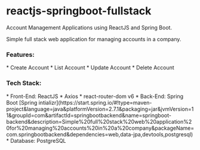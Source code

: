 # reactjs-springboot-fullstack

<p>Account Management Applications using ReactJS and Spring Boot.

Simple full stack web application for managing accounts in a company.</p>

<h3>Features:</h3>
* Create Account
* List Account
* Update Account
* Delete Account

<h3>Tech Stack:</h3>
* Front-End: ReactJS
   * Axios
   * react-router-dom v6
* Back-End: Spring Boot [Spring intializr](https://start.spring.io/#!type=maven-project&language=java&platformVersion=2.7.1&packaging=jar&jvmVersion=11&groupId=com&artifactId=springbootbackend&name=springboot-backend&description=Simple%20full%20stack%20web%20application%20for%20managing%20accounts%20in%20a%20company&packageName=com.springbootbackend&dependencies=web,data-jpa,devtools,postgresql)
* Database: PostgreSQL